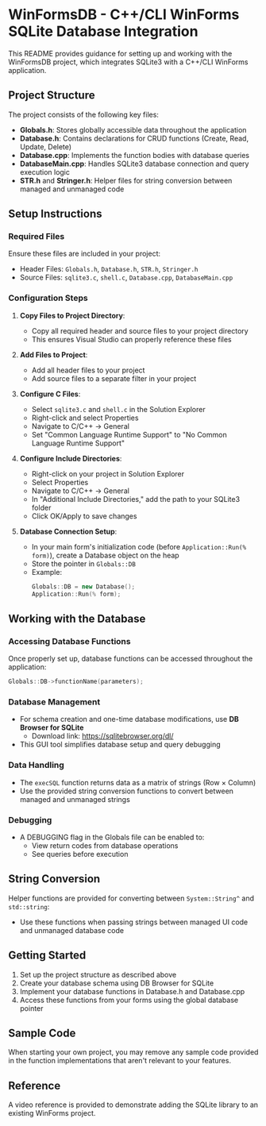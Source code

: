 # WinFormsDB - C++/CLI WinForms SQLite Database Integration

This README provides guidance for setting up and working with the WinFormsDB project, which integrates SQLite3 with a C++/CLI WinForms application.

## Project Structure

The project consists of the following key files:

- **Globals.h**: Stores globally accessible data throughout the application
- **Database.h**: Contains declarations for CRUD functions (Create, Read, Update, Delete)
- **Database.cpp**: Implements the function bodies with database queries
- **DatabaseMain.cpp**: Handles SQLite3 database connection and query execution logic
- **STR.h** and **Stringer.h**: Helper files for string conversion between managed and unmanaged code

## Setup Instructions

### Required Files

Ensure these files are included in your project:
- Header Files: `Globals.h`, `Database.h`, `STR.h`, `Stringer.h`
- Source Files: `sqlite3.c`, `shell.c`, `Database.cpp`, `DatabaseMain.cpp`

### Configuration Steps

1. **Copy Files to Project Directory**:
   - Copy all required header and source files to your project directory
   - This ensures Visual Studio can properly reference these files

2. **Add Files to Project**:
   - Add all header files to your project
   - Add source files to a separate filter in your project

3. **Configure C Files**:
   - Select `sqlite3.c` and `shell.c` in the Solution Explorer
   - Right-click and select Properties
   - Navigate to C/C++ → General
   - Set "Common Language Runtime Support" to "No Common Language Runtime Support"

4. **Configure Include Directories**:
   - Right-click on your project in Solution Explorer
   - Select Properties
   - Navigate to C/C++ → General
   - In "Additional Include Directories," add the path to your SQLite3 folder
   - Click OK/Apply to save changes

5. **Database Connection Setup**:
   - In your main form's initialization code (before `Application::Run(% form)`), create a Database object on the heap
   - Store the pointer in `Globals::DB`
   - Example:
     ```cpp
     Globals::DB = new Database();
     Application::Run(% form);
     ```

## Working with the Database

### Accessing Database Functions

Once properly set up, database functions can be accessed throughout the application:

```cpp
Globals::DB->functionName(parameters);
```

### Database Management

- For schema creation and one-time database modifications, use **DB Browser for SQLite**
  - Download link: https://sqlitebrowser.org/dl/
- This GUI tool simplifies database setup and query debugging

### Data Handling

- The `execSQL` function returns data as a matrix of strings (Row × Column)
- Use the provided string conversion functions to convert between managed and unmanaged strings

### Debugging

- A DEBUGGING flag in the Globals file can be enabled to:
  - View return codes from database operations
  - See queries before execution

## String Conversion

Helper functions are provided for converting between `System::String^` and `std::string`:
- Use these functions when passing strings between managed UI code and unmanaged database code

## Getting Started

1. Set up the project structure as described above
2. Create your database schema using DB Browser for SQLite
3. Implement your database functions in Database.h and Database.cpp
4. Access these functions from your forms using the global database pointer

## Sample Code

When starting your own project, you may remove any sample code provided in the function implementations that aren't relevant to your features.

## Reference

A video reference is provided to demonstrate adding the SQLite library to an existing WinForms project.